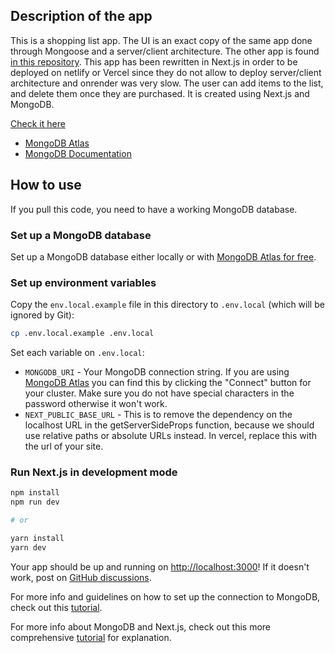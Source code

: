 ## Description of the app

This is a shopping list app. The UI is an exact copy of the same app done through Mongoose and a server/client architecture. The other app is found [in this repository](https://github.com/rghalayini/shoppingLst).
This app has been rewritten in Next.js in order to be deployed on netlify or Vercel since they do not allow to deploy server/client architecture and onrender was very slow.
The user can add items to the list, and delete them once they are purchased. It is created using Next.js and MongoDB.

[Check it here](https://www.mongodb.com/) 


- [MongoDB Atlas](https://mongodb.com/atlas)
- [MongoDB Documentation](https://docs.mongodb.com/)

## How to use

If you pull this code, you need to have a working MongoDB database.

### Set up a MongoDB database

Set up a MongoDB database either locally or with [MongoDB Atlas for free](https://mongodb.com/atlas).

### Set up environment variables

Copy the `env.local.example` file in this directory to `.env.local` (which will be ignored by Git):

```bash
cp .env.local.example .env.local
```

Set each variable on `.env.local`:

- `MONGODB_URI` - Your MongoDB connection string. If you are using [MongoDB Atlas](https://mongodb.com/atlas) you can find this by clicking the "Connect" button for your cluster. Make sure you do not have special characters in the password otherwise it won't work.
- `NEXT_PUBLIC_BASE_URL` - This is to remove the dependency on the localhost URL in the getServerSideProps function, because we should use relative paths or absolute URLs instead. In vercel, replace this with the url of your site. 

### Run Next.js in development mode

```bash
npm install
npm run dev

# or

yarn install
yarn dev
```

Your app should be up and running on [http://localhost:3000](http://localhost:3000)! If it doesn't work, post on [GitHub discussions](https://github.com/vercel/next.js/discussions).

For more info and guidelines on how to set up the connection to MongoDB, check out this [tutorial](https://www.mongodb.com/developer/languages/javascript/nextjs-with-mongodb/). 

For more info about MongoDB and Next.js, check out this more comprehensive [tutorial](https://blog.openreplay.com/a-complete-guide-to-nextjs-plus-mongodb/) for explanation.